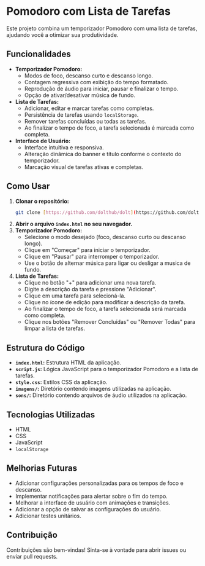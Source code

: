 # Pomodoro com Lista de Tarefas

Este projeto combina um temporizador Pomodoro com uma lista de tarefas, ajudando você a otimizar sua produtividade.

## Funcionalidades

* **Temporizador Pomodoro:**
    * Modos de foco, descanso curto e descanso longo.
    * Contagem regressiva com exibição do tempo formatado.
    * Reprodução de áudio para iniciar, pausar e finalizar o tempo.
    * Opção de ativar/desativar música de fundo.
* **Lista de Tarefas:**
    * Adicionar, editar e marcar tarefas como completas.
    * Persistência de tarefas usando `localStorage`.
    * Remover tarefas concluídas ou todas as tarefas.
    * Ao finalizar o tempo de foco, a tarefa selecionada é marcada como completa.
* **Interface de Usuário:**
    * Interface intuitiva e responsiva.
    * Alteração dinâmica do banner e título conforme o contexto do temporizador.
    * Marcação visual de tarefas ativas e completas.

## Como Usar

1.  **Clonar o repositório:**
    ```bash
    git clone [https://github.com/dolthub/dolt](https://github.com/dolthub/dolt)
    ```
2.  **Abrir o arquivo `index.html` no seu navegador.**
3.  **Temporizador Pomodoro:**
    * Selecione o modo desejado (foco, descanso curto ou descanso longo).
    * Clique em "Começar" para iniciar o temporizador.
    * Clique em "Pausar" para interromper o temporizador.
    * Use o botão de alternar música para ligar ou desligar a musica de fundo.
4.  **Lista de Tarefas:**
    * Clique no botão "+" para adicionar uma nova tarefa.
    * Digite a descrição da tarefa e pressione "Adicionar".
    * Clique em uma tarefa para selecioná-la.
    * Clique no ícone de edição para modificar a descrição da tarefa.
    * Ao finalizar o tempo de foco, a tarefa selecionada será marcada como completa.
    * Clique nos botões "Remover Concluídas" ou "Remover Todas" para limpar a lista de tarefas.

## Estrutura do Código

* **`index.html`:** Estrutura HTML da aplicação.
* **`script.js`:** Lógica JavaScript para o temporizador Pomodoro e a lista de tarefas.
* **`style.css`:** Estilos CSS da aplicação.
* **`imagens/`:** Diretório contendo imagens utilizadas na aplicação.
* **`sons/`:** Diretório contendo arquivos de áudio utilizados na aplicação.

## Tecnologias Utilizadas

* HTML
* CSS
* JavaScript
* `localStorage`

## Melhorias Futuras

* Adicionar configurações personalizadas para os tempos de foco e descanso.
* Implementar notificações para alertar sobre o fim do tempo.
* Melhorar a interface de usuário com animações e transições.
* Adicionar a opção de salvar as configurações do usuário.
* Adicionar testes unitários.

## Contribuição

Contribuições são bem-vindas! Sinta-se à vontade para abrir issues ou enviar pull requests.
